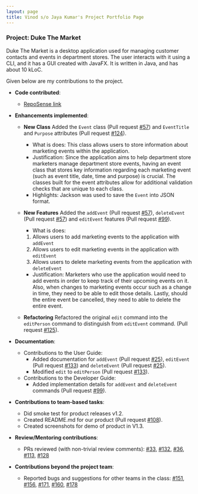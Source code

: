 ```yaml
---
layout: page
title: Vinod s/o Jaya Kumar's Project Portfolio Page
---
```


### Project: Duke The Market

Duke The Market is a desktop application used for managing customer contacts and events in department stores.
The user interacts with it using a CLI, and it has a GUI created with JavaFX.
It is written in Java, and has about 10 kLoC.

Given below are my contributions to the project.

* **Code contributed**:
    * [RepoSense link](https://nus-cs2103-ay2223s1.github.io/tp-dashboard/?search=Vinodjayakumar124&breakdown=true)

* **Enhancements implemented**:
    * **New Class** Added the `Event` class (Pull request [#57](https://github.com/AY2223S1-CS2103-F09-2/tp/pull/57))
  and `EventTitle` and `Purpose` attributes (Pull request [#124](https://github.com/AY2223S1-CS2103-F09-2/tp/pull/124)).
      * What is does: This class allows users to store information about marketing events within the application.
      * Justification: Since the application aims to help department store marketers manage department store events,
        having an event class that stores key information regarding each marketing event (such as event title, date, time
        and purpose) is crucial. The classes built for the event attributes allow for additional validation checks that are
        unique to each class.
      * Highlights: Jackson was used to save the `Event` into JSON format.

    * **New Features** Added the `addEvent` (Pull request [#57](https://github.com/AY2223S1-CS2103-F09-2/tp/pull/57)), 
  `deleteEvent` (Pull request [#57](https://github.com/AY2223S1-CS2103-F09-2/tp/pull/57)) and `editEvent` features 
  (Pull request [#99](https://github.com/AY2223S1-CS2103-F09-2/tp/pull/99)).
      * What is does:  
      1. Allows users to add marketing events to the application with `addEvent`
      2. Allows users to edit marketing events in the application with `editEvent`
      3. Allows users to delete marketing events from the application with `deleteEvent`
      * Justification: Marketers who use the application would need to add events in order to keep track of their 
      upcoming events on it. Also, when changes to marketing events occur such as a change in time, they need to be 
      able to edit those details. Lastly, should the entire event be cancelled, they need to able to delete the entire 
      event. 

    * **Refactoring** Refactored the original `edit` command into the `editPerson` command to distinguish from 
  `editEvent` command. (Pull request [#125](https://github.com/AY2223S1-CS2103-F09-2/tp/pull/125)).

* **Documentation**:
    * Contributions to the User Guide:
        * Added documentation for `addEvent` (Pull request [#25](https://github.com/AY2223S1-CS2103-F09-2/tp/pull/25)), 
      `editEvent` (Pull request [#133](https://github.com/AY2223S1-CS2103-F09-2/tp/pull/133)) 
      and `deleteEvent` (Pull request [#25](https://github.com/AY2223S1-CS2103-F09-2/tp/pull/25)).
        * Modified `edit` to `editPerson` (Pull request [#133](https://github.com/AY2223S1-CS2103-F09-2/tp/pull/133)).
    * Contributions to the Developer Guide:
        * Added implementation details for `addEvent` and `deleteEvent` commands (Pull request [#99](https://github.com/AY2223S1-CS2103-F09-2/tp/pull/99)).

* **Contributions to team-based tasks**:
    * Did smoke test for product releases v1.2.
    * Created README.md for our product (Pull request [#108](https://github.com/AY2223S1-CS2103-F09-2/tp/pull/108)).
    * Created screenshots for demo of product in V1.3.

* **Review/Mentoring contributions**:
  * PRs reviewed (with non-trivial review comments):
    [#33](https://github.com/AY2223S1-CS2103-F09-2/tp/pull/33),
    [#132](https://github.com/AY2223S1-CS2103-F09-2/tp/pull/132),
    [#36](https://github.com/AY2223S1-CS2103-F09-2/tp/pull/36#pullrequestreview-1125497674),
    [#113](https://github.com/AY2223S1-CS2103-F09-2/tp/pull/113#pullrequestreview-1154359283),
    [#128](https://github.com/AY2223S1-CS2103-F09-2/tp/pull/128)

* **Contributions beyond the project team**:
  * Reported bugs and suggestions for other teams in the class:
    [#151](https://github.com/AY2223S1-CS2103T-T09-3/tp/issues/151),
    [#156](https://github.com/AY2223S1-CS2103T-T09-3/tp/issues/156),
    [#171](https://github.com/AY2223S1-CS2103T-T09-3/tp/issues/171),
    [#160](https://github.com/AY2223S1-CS2103T-T09-3/tp/issues/160),
    [#178](https://github.com/AY2223S1-CS2103T-T09-3/tp/issues/178)
